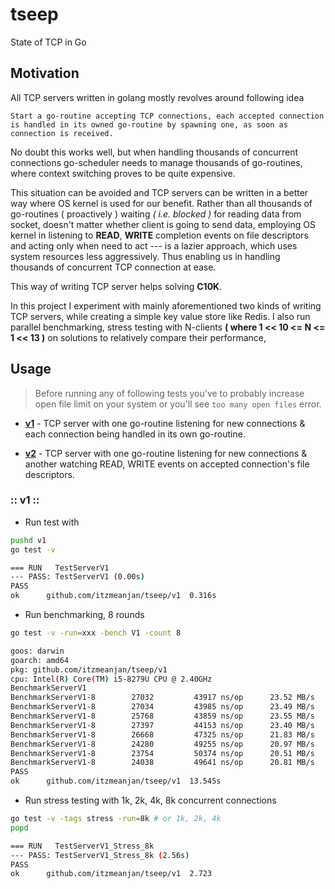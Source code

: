# tseep
State of TCP in Go

## Motivation

All TCP servers written in golang mostly revolves around following idea

`Start a go-routine accepting TCP connections, each accepted connection is handled in its owned go-routine by spawning one, as soon as connection is received.`

No doubt this works well, but when handling thousands of concurrent connections go-scheduler needs to manage thousands of go-routines, where context switching proves to be quite expensive.

This situation can be avoided and TCP servers can be written in a better way where OS kernel is used for our benefit. Rather than all thousands of go-routines ( proactively ) waiting *( i.e. blocked )* for reading data from socket, doesn't matter whether client is going to send data, employing OS kernel in listening to **READ**, **WRITE** completion events on file descriptors and acting only when need to act --- is a lazier approach, which uses system resources less aggressively.
Thus enabling us in handling thousands of concurrent TCP connection at ease.

This way of writing TCP server helps solving **C10K**.

In this project I experiment with mainly aforementioned two kinds of writing TCP servers, while creating a simple key value store like Redis. I also run parallel benchmarking, stress testing with N-clients **( where 1 << 10 <= N <= 1 << 13 )** on solutions to relatively compare their performance, 

## Usage

> Before running any of following tests you've to probably increase open file limit on your system or you'll see `too many open files` error.

- [**v1**](#v1) - TCP server with one go-routine listening for new connections & each connection being handled in its own go-routine.

- [**v2**](#v2) - TCP server with one go-routine listening for new connections & another watching READ, WRITE events on accepted connection's file descriptors.

### :: v1 ::

- Run test with

```bash
pushd v1
go test -v
```

```bash
=== RUN   TestServerV1
--- PASS: TestServerV1 (0.00s)
PASS
ok  	github.com/itzmeanjan/tseep/v1	0.316s
```

- Run benchmarking, 8 rounds

```bash
go test -v -run=xxx -bench V1 -count 8
```

```bash
goos: darwin
goarch: amd64
pkg: github.com/itzmeanjan/tseep/v1
cpu: Intel(R) Core(TM) i5-8279U CPU @ 2.40GHz
BenchmarkServerV1
BenchmarkServerV1-8   	   27032	     43917 ns/op	  23.52 MB/s	    3752 B/op	      52 allocs/op
BenchmarkServerV1-8   	   27034	     43985 ns/op	  23.49 MB/s	    3751 B/op	      52 allocs/op
BenchmarkServerV1-8   	   25768	     43859 ns/op	  23.55 MB/s	    3752 B/op	      52 allocs/op
BenchmarkServerV1-8   	   27397	     44153 ns/op	  23.40 MB/s	    3752 B/op	      52 allocs/op
BenchmarkServerV1-8   	   26668	     47325 ns/op	  21.83 MB/s	    3753 B/op	      52 allocs/op
BenchmarkServerV1-8   	   24280	     49255 ns/op	  20.97 MB/s	    3752 B/op	      52 allocs/op
BenchmarkServerV1-8   	   23754	     50374 ns/op	  20.51 MB/s	    3752 B/op	      52 allocs/op
BenchmarkServerV1-8   	   24038	     49641 ns/op	  20.81 MB/s	    3751 B/op	      52 allocs/op
PASS
ok  	github.com/itzmeanjan/tseep/v1	13.545s
```

- Run stress testing with 1k, 2k, 4k, 8k concurrent connections

```bash
go test -v -tags stress -run=8k # or 1k, 2k, 4k
popd
```

```bash
=== RUN   TestServerV1_Stress_8k
--- PASS: TestServerV1_Stress_8k (2.56s)
PASS
ok  	github.com/itzmeanjan/tseep/v1	2.723
```
